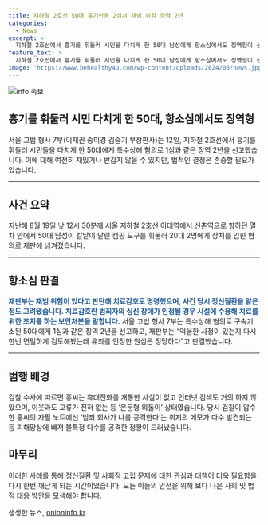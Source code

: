 ```yaml
---
title: 지하철 2호선 50대 흉기난동 2심서 재범 위험 징역 2년
categories:
  - News
excerpt: >
  지하철 2호선에서 흉기를 휘둘러 시민을 다치게 한 50대 남성에게 항소심에서도 징역형이 선고됐다. 서울고법 형사7부는 특수상해 혐의로 구속기소된 홍씨(52)에게 1심과 같은 징역 2년을 선고했고, 재발 위험이 있어 치료감호도 명령했다. 지난해 8월, 홍씨는 지하철에서 승객 2명을 상처 입힌 혐의로 재판에 넘겨졌고, 재판부는 “억울한 사정이 있는지 다시 한번 면밀하게 검토해봤는데 유죄를 인정한 원심은 정당하다”고 판결했다. 홍씨는 심신미약 등을 들어 징역 2년의 실형을 선고받았으며, 피해망상에 빠져 불특정 다수를 공격한 정황이 드러났다.
feature_text: >
  지하철 2호선에서 흉기를 휘둘러 시민을 다치게 한 50대 남성에게 항소심에서도 징역형이 선고됐다. 서울고법 형사7부는 특수상해 혐의로 구속기소된 홍씨(52)에게 1심과 같은 징역 2년을 선고했고, 재발 위험이 있어 치료감호도 명령했다. 지난해 8월, 홍씨는 지하철에서 승객 2명을 상처 입힌 혐의로 재판에 넘겨졌고, 재판부는 “억울한 사정이 있는지 다시 한번 면밀하게 검토해봤는데 유죄를 인정한 원심은 정당하다”고 판결했다. 홍씨는 심신미약 등을 들어 징역 2년의 실형을 선고받았으며, 피해망상에 빠져 불특정 다수를 공격한 정황이 드러났다.
image: 'https://www.behealthy4u.com/wp-content/uploads/2024/06/news.jpg'
---
```


<p><img src="https://www.behealthy4u.com/wp-content/uploads/2024/06/news.jpg" alt="info 속보" /></p>

<h2>흉기를 휘둘러 시민 다치게 한 50대, 항소심에서도 징역형</h2>

<p data-ke-size="size16">서울 고법 형사 7부(이재권 송미경 김슬기 부장판사)는 12일, 지하철 2호선에서 흉기를 휘둘러 시민들을 다치게 한 50대에게 특수상해 혐의로 1심과 같은 징역 2년을 선고했습니다. 이에 대해 여전히 재밌거나 반갑지 않을 수 있지만, 법적인 결정은 존중할 필요가 있습니다.</p>

<hr>

<h2 data-ke-size="size26">사건 요약</h2>

<p data-ke-size="size16">지난해 8월 19일 낮 12시 30분께 서울 지하철 2호선 이대역에서 신촌역으로 향하던 열차 안에서 50대 남성이 칼날이 달린 캠핑 도구를 휘둘러 20대 2명에게 상처를 입힌 혐의로 재판에 넘겨졌습니다.</p>

<hr>

<h2 data-ke-size="size26">항소심 판결</h2>

<p data-ke-size="size16"><b><span style="color: #1a5490;">재판부는 재범 위험이 있다고 판단해 치료감호도 명령했으며, 사건 당시 정신질환을 앓은 점도 고려됐습니다. 치료감호란 범죄자의 심신 장애가 인정될 경우 시설에 수용해 치료를 위한 조치를 하는 보안처분을 말합니다.</span></b> 서울 고법 형사 7부는 특수상해 혐의로 구속기소된 50대에게 1심과 같은 징역 2년을 선고하고, 재판부는 “억울한 사정이 있는지 다시 한번 면밀하게 검토해봤는데 유죄를 인정한 원심은 정당하다”고 판결했습니다.</p>

<hr>

<h2 data-ke-size="size26">범행 배경</h2>

<p data-ke-size="size16">검찰 수사에 따르면 홍씨는 휴대전화를 개통한 사실이 없고 인터넷 검색도 거의 하지 않았으며, 이웃과도 교류가 전혀 없는 등 ‘은둔형 외톨이’ 상태였습니다. 당시 검찰이 압수한 홍씨의 자필 노트에선 ‘범죄 회사가 나를 공격한다’는 취지의 메모가 다수 발견되는 등 피해망상에 빠져 불특정 다수를 공격한 정황이 드러났습니다.</p>

<h2 data-ke-size="size26">마무리</h2>

<p data-ke-size="size16">이러한 사례를 통해 정신질환 및 사회적 고립 문제에 대한 관심과 대책이 더욱 필요함을 다시 한번 깨닫게 되는 시간이었습니다. 모든 이들의 안전을 위해 보다 나은 사회 및 법적 대응 방안을 모색해야 합니다.</p>
생생한 뉴스, <a href="https://onioninfo.kr" rel="dofollow">onioninfo.kr</a>


